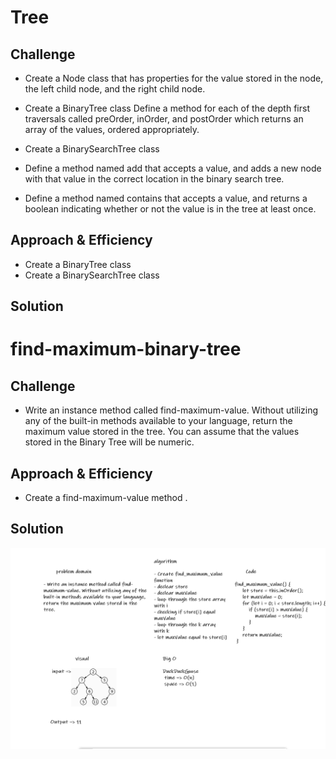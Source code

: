 # Tree
<!-- Short summary or background information -->


## Challenge
<!-- Description of the challenge -->
* Create a Node class that has properties for the value stored in the node, the left child node, and the right child node.
* Create a BinaryTree class Define a method for each of the depth first traversals called preOrder, inOrder, and postOrder which returns an array of the values, ordered appropriately.

* Create a BinarySearchTree class
* Define a method named add that accepts a value, and adds a new node with that value in the correct location in the binary search tree.
* Define a method named contains that accepts a value, and returns a boolean indicating whether or not the value is in the tree at least once.
## Approach & Efficiency
<!-- What approach did you take? Why? What is the Big O space/time for this approach? -->
* Create a BinaryTree class
* Create a BinarySearchTree class
## Solution
<!-- Embedded whiteboard image -->





# find-maximum-binary-tree
<!-- Short summary or background information -->


## Challenge
<!-- Description of the challenge -->
* Write an instance method called find-maximum-value. Without utilizing any of the built-in methods available to your language, return the maximum value stored in the tree. You can assume that the values stored in the Binary Tree will be numeric.

## Approach & Efficiency
<!-- What approach did you take? Why? What is the Big O space/time for this approach? -->
* Create a find-maximum-value method .
## Solution
<!-- Embedded whiteboard image -->

![whiteboard-image](https://raw.githubusercontent.com/ahmadfrijat/data-structures-and-algorithms/master/img/maxValue.PNG)
